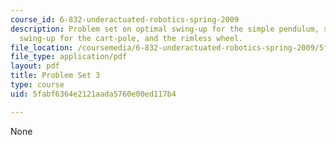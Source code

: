 ```yaml
---
course_id: 6-832-underactuated-robotics-spring-2009
description: Problem set on optimal swing-up for the simple pendulum, single-pump
  swing-up for the cart-pole, and the rimless wheel.
file_location: /coursemedia/6-832-underactuated-robotics-spring-2009/5fabf6364e2121aada5760e00ed117b4_MIT6_832s09_pset03.pdf
file_type: application/pdf
layout: pdf
title: Problem Set 3
type: course
uid: 5fabf6364e2121aada5760e00ed117b4

---
```

None